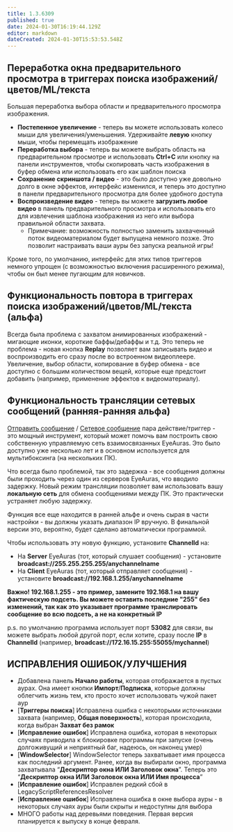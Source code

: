 ```yaml
---
title: 1.3.6309
published: true
date: 2024-01-30T16:19:44.129Z
editor: markdown
dateCreated: 2024-01-30T15:53:53.548Z
---
```

## Переработка окна предварительного просмотра в триггерах поиска изображений/цветов/ML/текста
Большая переработка выбора области и предварительного просмотра изображения.

- **Постепенное увеличение** - теперь вы можете использовать колесо мыши для увеличения/уменьшения. Удерживайте **левую** кнопку мыши, чтобы перемещать изображение
- **Переработка выбора** - теперь вы можете выбрать область на предварительном просмотре и использовать **Ctrl+C** или кнопку на панели инструментов, чтобы скопировать часть изображения в буфер обмена или использовать его как шаблон поиска
- **Сохранение скриншота / видео** - это было доступно уже довольно долго в окне эффектов, интерфейс изменился, и теперь это доступно в панели предварительного просмотра для более удобного доступа
- **Воспроизведение видео** - теперь вы можете **загрузить любое видео** в панель предварительного просмотра и использовать его для извлечения шаблона изображения из него или выбора правильной области захвата.
  - Примечание: возможность полностью заменить захваченный поток видеоматериалом будет выпущена немного позже. Это позволит настраивать ваши ауры без запуска реальной игры!

Кроме того, по умолчанию, интерфейс для этих типов триггеров немного упрощен (с возможностью включения расширенного режима), чтобы он был менее пугающим для новичков.

## Функциональность повтора в триггерах поиска изображений/цветов/ML/текста (альфа)
Всегда была проблема с захватом анимированных изображений - мигающие иконки, короткие баффы/дебаффы и т.д. Это теперь не проблема - новая кнопка **Replay** позволяет вам записывать видео и воспроизводить его сразу после во встроенном видеоплеере. Увеличение, выбор области, копирование в буфер обмена - все доступно с большим количеством вещей, которые еще предстоит добавить (например, применение эффектов к видеоматериалу).

## Функциональность трансляции сетевых сообщений (ранняя-ранняя альфа)
[Отправить сообщение](https://wiki.eyeauras.net/en/actions/send-network-message) / [Сетевое сообщение](https://wiki.eyeauras.net/en/triggers/network-message) пара действие/триггер - это мощный инструмент, который может помочь вам построить свою собственную управляемую сеть взаимосвязанных EyeAuras. Это было доступно уже несколько лет и в основном используется для мультибоксинга (на нескольких ПК).

Что всегда было проблемой, так это задержка - все сообщения должны были проходить через один из серверов EyeAuras, что вводило задержку. Новый режим трансляции позволяет вам использовать вашу **локальную сеть** для обмена сообщениями между ПК. Это практически устраняет любую задержку.

Функция все еще находится в ранней альфе и очень сырая в части настройки - вы должны указать диапазон IP вручную. В финальной версии это, вероятно, будет сделано автоматически программой.

Чтобы использовать эту новую функцию, установите **ChannelId** на:

- На **Server** EyeAuras (тот, который слушает сообщения) - установите **broadcast://255.255.255.255/anychannelname**
- На **Client** EyeAuras (тот, который отправляет сообщения) - установите **broadcast://192.168.1.255/anychannelname**

**Важно! 192.168.1.255 - это пример, замените 192.168.1 на вашу фактическую подсеть. Вы можете оставить последние "255" без изменений, так как это указывает программе транслировать сообщение во всю подсеть, а не на конкретный IP**

p.s. по умолчанию программа использует порт **53082** для связи, вы можете выбрать любой другой порт, если хотите, сразу после **IP** в **ChannelId** (например, **broadcast://172.16.15.255:55055/mychannel**)

## **ИСПРАВЛЕНИЯ ОШИБОК/УЛУЧШЕНИЯ**
- Добавлена панель **Начало работы**, которая отображается в пустых аурах. Она имеет кнопки **Импорт**/**Подписка**, которые должны облегчить жизнь тем, кто просто хочет использовать чужой пакет аур
- [**Триггеры поиска**] Исправлена ошибка с некоторыми источниками захвата (например, **Общая поверхность**), которая происходила, когда выбран **Захват без рамок**
- [**Исправление ошибок**] Исправлена ошибка, которая в некоторых случаях приводила к блокировке программы при запуске (очень долгоживущий и неприятный баг, надеюсь, он наконец умер)
- [**WindowSelector**] WindowSelector теперь захватывает имя процесса как последний аргумент. Ранее, когда вы выбирали окно, программа захватывала “**Дескриптор окна ИЛИ Заголовок окна**”. Теперь это “**Дескриптор окна ИЛИ Заголовок окна ИЛИ Имя процесса**”
- [**Исправление ошибок**] Исправлен редкий сбой в LegacyScriptReferencesResolver
- [**Исправление ошибок**] Исправлена ошибка в окне выбора ауры - в некоторых случаях ауры были скрыты и недоступны для выбора
- МНОГО работы над деревьями поведения. Первая версия планируется к выпуску в конце февраля.